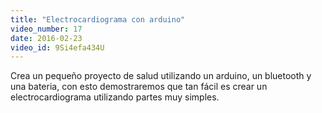 ```yaml
---
title: "Electrocardiograma con arduino"
video_number: 17
date: 2016-02-23
video_id: 9Si4efa434U
---
```


Crea un pequeño proyecto de salud utilizando un arduino, un bluetooth y una bateria, con esto demostraremos que tan fácil es crear un electrocardiograma utilizando partes muy simples.
